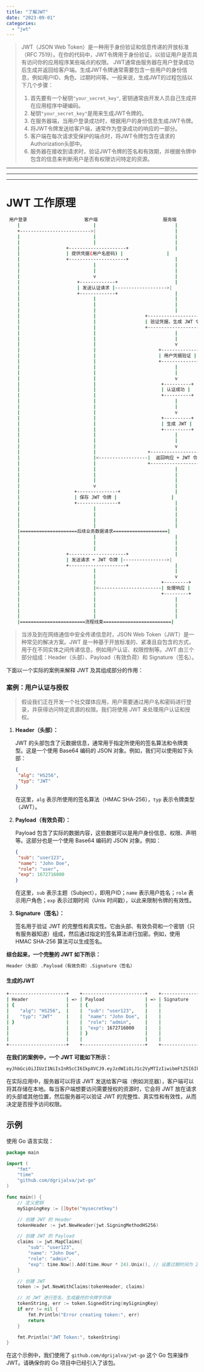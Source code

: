 ```yaml
---
title: "了解JWT"
date: "2023-09-01"
categories: 
  - "jwt"
---
```


> JWT（JSON Web Token）是一种用于身份验证和信息传递的开放标准（RFC 7519）。在你的代码中，JWT令牌用于身份验证，以验证用户是否具有访问你的应用程序某些端点的权限。 JWT通常由服务器在用户登录成功后生成并返回给客户端。生成JWT令牌通常需要包含一些用户的身份信息，例如用户ID、角色、过期时间等。一般来说，生成JWT的过程包括以下几个步骤：
> 
> 1. 首先要有一个秘钥`"your_secret_key"`, 密钥通常由开发人员自己生成并在应用程序中硬编码。
> 2. 秘钥`"your_secret_key"`是用来生成JWT令牌的。
> 3. 在服务器端，当用户登录成功时，根据用户的身份信息生成JWT令牌。
> 4. 将JWT令牌发送给客户端，通常作为登录成功的响应的一部分。
> 5. 客户端在每次请求受保护的端点时，将JWT令牌包含在请求的Authorization头部中。
> 6. 服务器在接收到请求时，验证JWT令牌的签名和有效期，并根据令牌中包含的信息来判断用户是否有权限访问特定的资源。

* * *

* * *

* * *

# JWT 工作原理

```bash
 用户登录                     客户端                        服务端
    |                           |                             |
    +-------------------------->|                             |
    |                           |                             |
    |                           |                             |
    |                 +---------------------+                 |
    |                 | 提供凭据(用户名密码) |                |
    |                 +---------------------+                 |
    |                           |                             |
    |                           |                             |
    |                           v                             |
    |                     +-------------+                     |
    |                     | 发送认证请求 |------------------->|
    |                     +-------------+                     |
    |                           |                             |
    |                           |                             |
    |                           |                             |
    |                           |                  +------------------------+
    |                           |                  | 验证凭据，生成 JWT 令牌 |
    |                           |                  +------------------------+
    |                           |                             |
    |                           |                             |
    |                           |                             v
    |                           |                       +--------------+
    |                           |                       | 用户凭据验证 |
    |                           |                       +--------------+
    |                           |                             |
    |                           |                             |
    |                           |                             v
    |                           |                        +----------+
    |                           |                        | 认证成功 |
    |                           |                        +----------+
    |                           |                             |
    |                           |                             |
    |                           |                             v
    |                           |                        +----------+
    |                           |                        | 生成 JWT |
    |                           |                        +----------+
    |                           |                             |
    |                           |                             |
    |                           |                             v
    |                           |                   +---------------------+
    |                           |<------------------|  返回响应 + JWT 令牌 |
    |                           |                   +---------------------+
    |                           |                             |
    |                           |                             |
    |                           |                             |
    |                           v                             |
    |                    +---------------+                    |
    |                    | 保存 JWT 令牌 |                    |
    |                    +---------------+                    |
    |                           |                             |
    |                           |                             |
    |                           |                             |
    |                           |                             |
    |=====================后续业务数据请求====================|
    |                           |                             |
    |                           |                             |
    |                           |                             |
    |                 +---------------------+                 |
    |                 | 发送请求 + JWT 令牌 |---------------->|
    |                 +---------------------+                 |
    |                           |                             |
    |                           |                             v
    |                           |                        +---------+
    |                           |<-----------------------| 处理响应 |
    |                           |                        +---------+
    |                           |                             |
    |                           |                             |
    |                           |                             |
    |                           |                             |
    |========================流程线束=========================|

```

> 当涉及到在网络通信中安全传递信息时，JSON Web Token（JWT）是一种常见的解决方案。JWT 是一种基于开放标准的、紧凑且自包含的方式，用于在不同实体之间传递信息，例如用户认证、权限控制等。JWT 由三个部分组成：Header（头部）、Payload（有效负荷）和 Signature（签名）。

下面以一个实际的案例来解释 JWT 及其组成部分的作用：

### 案例：用户认证与授权

> 假设我们正在开发一个社交媒体应用，用户需要通过用户名和密码进行登录，并获得访问特定资源的权限。我们将使用 JWT 来处理用户认证和授权。

1. **Header（头部）：**
    
    JWT 的头部包含了元数据信息，通常用于指定所使用的签名算法和令牌类型。这是一个使用 Base64 编码的 JSON 对象。例如，我们可以使用如下头部：
    
    ```json
    {
     "alg": "HS256",
     "typ": "JWT"
    }
    ```
    
    在这里，`alg` 表示所使用的签名算法（HMAC SHA-256），`typ` 表示令牌类型（JWT）。
    
2. **Payload（有效负荷）：**
    
    Payload 包含了实际的数据内容，这些数据可以是用户身份信息、权限、声明等。这部分也是一个使用 Base64 编码的 JSON 对象。例如：
    
    ```json
    {
     "sub": "user123",
     "name": "John Doe",
     "role": "user",
     "exp": 1672716000
    }
    ```
    
    在这里，`sub` 表示主题（Subject），即用户ID；`name` 表示用户姓名；`role` 表示用户角色；`exp` 表示过期时间（Unix 时间戳），以此来限制令牌的有效性。
    
3. **Signature（签名）：**
    
    签名用于验证 JWT 的完整性和真实性。它由头部、有效负荷和一个密钥（只有服务器知道）组成，然后通过指定的签名算法进行加密。例如，使用 HMAC SHA-256 算法可以生成签名。
    

**综合起来，一个完整的 JWT 如下所示：**

```bash
Header（头部）.Payload（有效负荷）.Signature（签名）
```

#### 生成的JWT

```bash
+---------------------+    +-----------------------+    +-------------------+
| Header              | => | Payload               | => | Signature         |
| {                   |    | {                     |    |                   |
|    "alg": "HS256",  |    |  "sub": "user123",    |    |                   |
|    "typ": "JWT"     |    |  "name": "John Doe",  |    |                   |
| }                   |    |  "role": "admin",     |    |                   |
|                     |    |  "exp": 1672716000    |    |                   |
|                     |    | }                     |    |                   |
|                     |    |                       |    |                   |
+---------------------+    +-----------------------+    +-------------------+

```

**在我们的案例中，一个 JWT 可能如下所示：**

```bash
eyJhbGciOiJIUzI1NiIsInR5cCI6IkpXVCJ9.eyJzdWIiOiJ1c2VyMTIzIiwibmFtZSI6IkpvaG4gRG9lIiwicm9sZSI6InVzZXIiLCJleHAiOjE2NzI3MTYwMDB9.FiWZqFLn9m6Bj-DaMjZzLZR7YotqIn7dOwJvkmkH2Dc
```

在实际应用中，服务器可以将该 JWT 发送给客户端（例如浏览器），客户端可以将其存储在本地。每当客户端想要访问需要授权的资源时，它会将 JWT 放在请求的头部或其他位置，然后服务器可以验证 JWT 的完整性、真实性和有效性，从而决定是否授予访问权限。

## 示例

使用 Go 语言实现：

```go
package main

import (
    "fmt"
    "time"
    "github.com/dgrijalva/jwt-go"
)

func main() {
    // 定义密钥
    mySigningKey := []byte("mysecretkey")

    // 创建 JWT 的 Header
    tokenHeader := jwt.NewHeader(jwt.SigningMethodHS256)

    // 创建 JWT 的 Payload
    claims := jwt.MapClaims{
        "sub": "user123",
        "name": "John Doe",
        "role": "admin",
        "exp": time.Now().Add(time.Hour * 24).Unix(), // 设置过期时间为 24 小时后
    }

    // 创建 JWT
    token := jwt.NewWithClaims(tokenHeader, claims)

    // 对 JWT 进行签名，生成最终的令牌字符串
    tokenString, err := token.SignedString(mySigningKey)
    if err != nil {
        fmt.Println("Error creating token:", err)
        return
    }

    fmt.Println("JWT Token:", tokenString)
}
```

在这个示例中，我们使用了 `github.com/dgrijalva/jwt-go` 这个 Go 包来操作 JWT。请确保你的 Go 项目中已经引入了该包。
